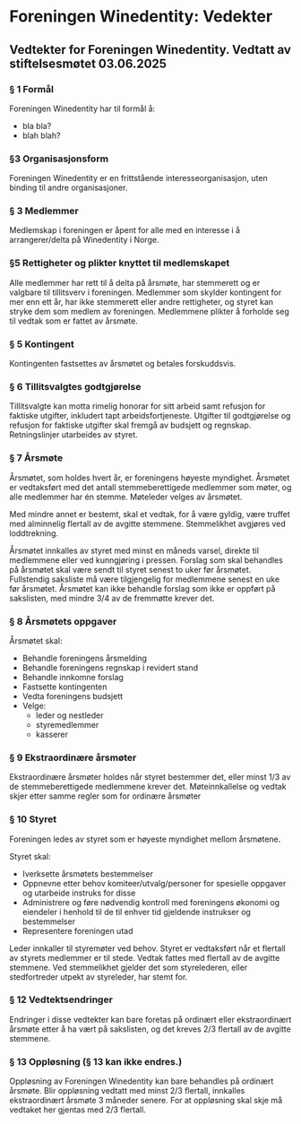 # Foreningen Winedentity: Vedekter

## Vedtekter for Foreningen Winedentity. Vedtatt av stiftelsesmøtet 03.06.2025

### § 1 Formål
Foreningen Winedentity har til formål å:
* bla bla?
* blah blah?

### §3 Organisasjonsform
Foreningen Winedentity er en frittstående interesseorganisasjon, uten binding til andre organisasjoner.

### § 3 Medlemmer
Medlemskap i foreningen er åpent for alle med en interesse i å arrangerer/delta på Winedentity i Norge.

### §5 Rettigheter og plikter knyttet til medlemskapet 
Alle medlemmer har rett til å delta på årsmøte, har stemmerett og er valgbare til tillitsverv i foreningen. Medlemmer som skylder kontingent for mer enn ett år, har ikke stemmerett eller andre rettigheter, og styret kan stryke dem som medlem av foreningen. Medlemmene plikter å forholde seg til vedtak som er fattet av årsmøte. 

### § 5 Kontingent
Kontingenten fastsettes av årsmøtet og betales forskuddsvis.

### § 6 Tillitsvalgtes godtgjørelse
Tillitsvalgte kan motta rimelig honorar for sitt arbeid samt refusjon for faktiske utgifter, inkludert tapt arbeidsfortjeneste. Utgifter til godtgjørelse og refusjon for faktiske utgifter skal fremgå av budsjett og regnskap. Retningslinjer utarbeides av styret.

### § 7 Årsmøte
Årsmøtet, som holdes hvert år, er foreningens høyeste myndighet. Årsmøtet er vedtaksført med det antall stemmeberettigede medlemmer som møter, og alle medlemmer har én stemme. Møteleder velges av årsmøtet.

Med mindre annet er bestemt, skal et vedtak, for å være gyldig, være truffet med alminnelig flertall av de avgitte stemmene. Stemmelikhet avgjøres ved loddtrekning.

Årsmøtet innkalles av styret med minst en måneds varsel, direkte til medlemmene eller ved kunngjøring i pressen. Forslag som skal behandles på årsmøtet skal være sendt til styret senest to uker før årsmøtet. Fullstendig saksliste må være tilgjengelig for medlemmene senest en uke før årsmøtet.  Årsmøtet kan ikke behandle forslag som ikke er oppført på sakslisten, med mindre 3/4 av de fremmøtte krever det.   

### § 8 Årsmøtets oppgaver
Årsmøtet skal:
* Behandle foreningens årsmelding
* Behandle foreningens regnskap i revidert stand
* Behandle innkomne forslag
* Fastsette kontingenten
* Vedta foreningens budsjett
* Velge:
  * leder og nestleder
  * styremedlemmer
  * kasserer

### § 9 Ekstraordinære årsmøter
Ekstraordinære årsmøter holdes når styret bestemmer det, eller minst 1/3 av de stemmeberettigede medlemmene krever det.
Møteinnkallelse og vedtak skjer etter samme regler som for ordinære årsmøter

### § 10 Styret
Foreningen ledes av styret som er høyeste myndighet mellom årsmøtene.

Styret skal:
* Iverksette årsmøtets bestemmelser
* Oppnevne etter behov komiteer/utvalg/personer for spesielle oppgaver og utarbeide instruks for disse
* Administrere og føre nødvendig kontroll med foreningens økonomi og eiendeler i henhold til de til enhver tid gjeldende instrukser og bestemmelser
* Representere foreningen utad

Leder innkaller til styremøter ved behov. Styret er vedtaksført når et flertall av styrets medlemmer er til stede. Vedtak fattes med flertall av de avgitte stemmene. Ved stemmelikhet gjelder det som styrelederen, eller stedfortreder utpekt av styreleder, har stemt for.

### § 12 Vedtektsendringer
Endringer i disse vedtekter kan bare foretas på ordinært eller ekstraordinært årsmøte etter å ha vært på sakslisten, og det kreves 2/3 flertall av de avgitte stemmene.

### § 13 Oppløsning (§ 13 kan ikke endres.)
Oppløsning av Foreningen Winedentity kan bare behandles på ordinært årsmøte. Blir oppløsning vedtatt med minst 2/3 flertall, innkalles ekstraordinært årsmøte 3 måneder senere. For at oppløsning skal skje må vedtaket her gjentas med 2/3 flertall.
